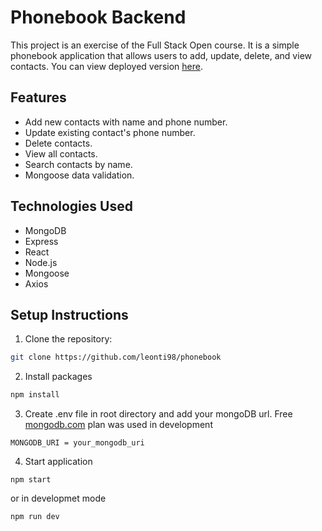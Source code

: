 # Phonebook Backend

This project is an exercise of the Full Stack Open course. It is a simple phonebook application that allows users to add, update, delete, and view contacts. You can view deployed version [here](https://phonebook-b7yo.onrender.com/).

## Features

- Add new contacts with name and phone number.
- Update existing contact's phone number.
- Delete contacts.
- View all contacts.
- Search contacts by name.
- Mongoose data validation.

## Technologies Used

- MongoDB
- Express
- React
- Node.js
- Mongoose
- Axios

## Setup Instructions

1. Clone the repository:

```bash
git clone https://github.com/leonti98/phonebook
```

2. Install packages

```bash
npm install
```

3. Create .env file in root directory and add your mongoDB url. Free [mongodb.com](https://cloud.mongodb.com) plan was used in development

```
MONGODB_URI = your_mongodb_uri
```

4. Start application

```
npm start
```

or in developmet mode

```
npm run dev
```
